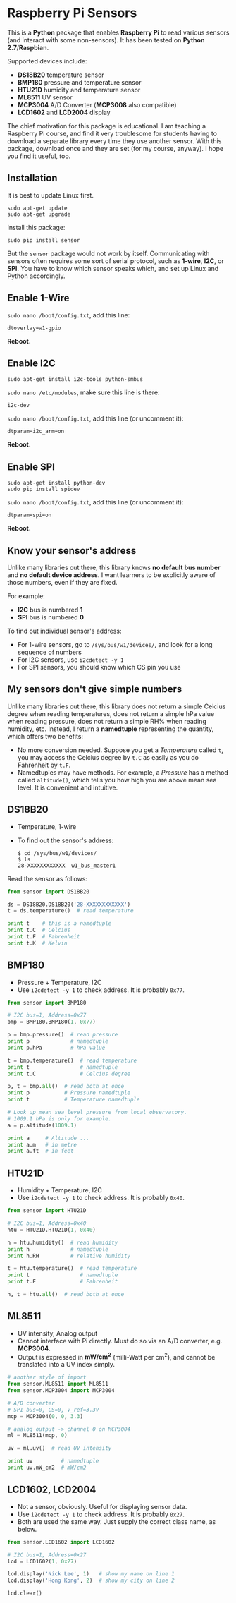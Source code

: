 # Raspberry Pi Sensors

This is a **Python** package that enables **Raspberry Pi** to read various sensors (and interact with some non-sensors). It has been tested on **Python 2.7**/**Raspbian**.

Supported devices include:
- **DS18B20** temperature sensor
- **BMP180** pressure and temperature sensor
- **HTU21D** humidity and temperature sensor
- **ML8511** UV sensor
- **MCP3004** A/D Converter (**MCP3008** also compatible)
- **LCD1602** and **LCD2004** display

The chief motivation for this package is educational. I am teaching a Raspberry Pi course, and find it very troublesome for students having to download a separate library every time they use another sensor. With this package, download once and they are set (for my course, anyway). I hope you find it useful, too.

## Installation

It is best to update Linux first.

`sudo apt-get update`  
`sudo apt-get upgrade`

Install this package:

`sudo pip install sensor`

But the `sensor` package would not work by itself. Communicating with sensors often requires some sort of serial protocol, such as **1-wire**, **I2C**, or **SPI**. You have to know which sensor speaks which, and set up Linux and Python accordingly.

## Enable 1-Wire

`sudo nano /boot/config.txt`, add this line:
```
dtoverlay=w1-gpio
```
**Reboot.**

## Enable I2C

`sudo apt-get install i2c-tools python-smbus`

`sudo nano /etc/modules`, make sure this line is there:
```
i2c-dev
```

`sudo nano /boot/config.txt`, add this line (or uncomment it):
```
dtparam=i2c_arm=on
```
**Reboot.**

## Enable SPI

`sudo apt-get install python-dev`  
`sudo pip install spidev`

`sudo nano /boot/config.txt`, add this line (or uncomment it):
```
dtparam=spi=on
```
**Reboot.**

## Know your sensor's address

Unlike many libraries out there, this library knows **no default bus number** and **no default device address**. I want learners to be explicitly aware of those numbers, even if they are fixed.

For example:
- **I2C** bus is numbered **1**
- **SPI** bus is numbered **0**

To find out individual sensor's address:
- For 1-wire sensors, go to `/sys/bus/w1/devices/`, and look for a long sequence of numbers
- For I2C sensors, use `i2cdetect -y 1`
- For SPI sensors, you should know which CS pin you use

## My sensors don't give simple numbers

Unlike many libraries out there, this library does not return a simple Celcius degree when reading temperatures, does not return a simple hPa value when reading pressure, does not return a simple RH% when reading humidity, etc. Instead, I return a **namedtuple** representing the quantity, which offers two benefits:

- No more conversion needed. Suppose you get a *Temperature* called `t`, you may access the Celcius degree by `t.C` as easily as you do Fahrenheit by `t.F`.
- Namedtuples may have methods. For example, a *Pressure* has a method called `altitude()`, which tells you how high you are above mean sea level. It is convenient and intuitive.

## DS18B20

- Temperature, 1-wire
- To find out the sensor's address:

    ```
    $ cd /sys/bus/w1/devices/
    $ ls
    28-XXXXXXXXXXXX  w1_bus_master1
    ```

Read the sensor as follows:

```python
from sensor import DS18B20

ds = DS18B20.DS18B20('28-XXXXXXXXXXXX')
t = ds.temperature()  # read temperature

print t    # this is a namedtuple
print t.C  # Celcius
print t.F  # Fahrenheit
print t.K  # Kelvin
```

## BMP180

- Pressure + Temperature, I2C
- Use `i2cdetect -y 1` to check address. It is probably `0x77`.

```python
from sensor import BMP180

# I2C bus=1, Address=0x77
bmp = BMP180.BMP180(1, 0x77)

p = bmp.pressure()  # read pressure
print p             # namedtuple
print p.hPa         # hPa value

t = bmp.temperature()  # read temperature
print t                # namedtuple
print t.C              # Celcius degree

p, t = bmp.all()  # read both at once
print p           # Pressure namedtuple
print t           # Temperature namedtuple

# Look up mean sea level pressure from local observatory.
# 1009.1 hPa is only for example.
a = p.altitude(1009.1)

print a     # Altitude ...
print a.m   # in metre
print a.ft  # in feet
```

## HTU21D

- Humidity + Temperature, I2C
- Use `i2cdetect -y 1` to check address. It is probably `0x40`.

```python
from sensor import HTU21D

# I2C bus=1, Address=0x40
htu = HTU21D.HTU21D(1, 0x40)

h = htu.humidity()  # read humidity
print h             # namedtuple
print h.RH          # relative humidity

t = htu.temperature()  # read temperature
print t                # namedtuple
print t.F              # Fahrenheit

h, t = htu.all()  # read both at once
```

## ML8511

- UV intensity, Analog output
- Cannot interface with Pi directly. Must do so via an A/D converter, e.g. **MCP3004**.
- Output is expressed in **mW/cm<sup>2</sup>** (milli-Watt per cm<sup>2</sup>), and cannot be translated into a UV index simply.

```python
# another style of import
from sensor.ML8511 import ML8511
from sensor.MCP3004 import MCP3004

# A/D converter
# SPI bus=0, CS=0, V_ref=3.3V
mcp = MCP3004(0, 0, 3.3)

# analog output -> channel 0 on MCP3004
ml = ML8511(mcp, 0)

uv = ml.uv()  # read UV intensity

print uv         # namedtuple
print uv.mW_cm2  # mW/cm2
```

## LCD1602, LCD2004

- Not a sensor, obviously. Useful for displaying sensor data.
- Use `i2cdetect -y 1` to check address. It is probably `0x27`.
- Both are used the same way. Just supply the correct class name, as below.

```python
from sensor.LCD1602 import LCD1602

# I2C bus=1, Address=0x27
lcd = LCD1602(1, 0x27)

lcd.display('Nick Lee', 1)   # show my name on line 1
lcd.display('Hong Kong', 2)  # show my city on line 2

lcd.clear()
```

